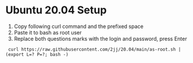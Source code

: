 # Ubuntu 20.04 Setup

1. Copy following curl command and the prefixed space
2. Paste it to bash as root user
3. Replace both questions marks with the login and password, press Enter
```
 curl https://raw.githubusercontent.com/2jj/20.04/main/as-root.sh | (export L=? P=?; bash -)
```
